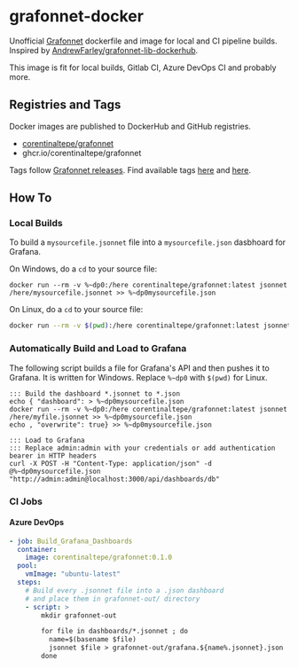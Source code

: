 # grafonnet-docker
Unofficial [Grafonnet](https://github.com/grafana/grafonnet-lib) dockerfile and image for local and CI pipeline builds.
Inspired by [AndrewFarley/grafonnet-lib-dockerhub](https://github.com/AndrewFarley/grafonnet-lib-dockerhub).

This image is fit for local builds, Gitlab CI, Azure DevOps CI and probably more.

## Registries and Tags

Docker images are published to DockerHub and GitHub registries.
- [corentinaltepe/grafonnet](https://hub.docker.com/r/corentinaltepe/grafonnet)
- ghcr.io/corentinaltepe/grafonnet

Tags follow [Grafonnet releases](https://github.com/grafana/grafonnet-lib/releases). Find available tags
[here](https://github.com/users/corentinaltepe/packages/container/grafonnet/versions)
and [here](https://hub.docker.com/r/corentinaltepe/grafonnet/tags).

## How To

### Local Builds
To build a `mysourcefile.jsonnet` file into a `mysourcefile.json` dasbhoard for Grafana.

On Windows, do a `cd` to your source file:
```batch
docker run --rm -v %~dp0:/here corentinaltepe/grafonnet:latest jsonnet /here/mysourcefile.jsonnet >> %~dp0mysourcefile.json
```

On Linux, do a `cd` to your source file:
```bash
docker run --rm -v $(pwd):/here corentinaltepe/grafonnet:latest jsonnet /here/mysourcefile.jsonnet >> $(pwd)/mysourcefile.json
```

### Automatically Build and Load to Grafana
The following script builds a file for Grafana's API and then pushes it to Grafana. It is written for Windows.
Replace `%~dp0` with `$(pwd)` for Linux.
```batch
::: Build the dashboard *.jsonnet to *.json
echo { "dashboard": > %~dp0mysourcefile.json
docker run --rm -v %~dp0:/here corentinaltepe/grafonnet:latest jsonnet /here/myfile.jsonnet >> %~dp0mysourcefile.json
echo , "overwrite": true} >> %~dp0mysourcefile.json

::: Load to Grafana
::: Replace admin:admin with your credentials or add authentication bearer in HTTP headers
curl -X POST -H "Content-Type: application/json" -d @%~dp0mysourcefile.json "http://admin:admin@localhost:3000/api/dashboards/db"
```

### CI Jobs
#### Azure DevOps
```yaml
- job: Build_Grafana_Dashboards
  container:
    image: corentinaltepe/grafonnet:0.1.0
  pool:
    vmImage: "ubuntu-latest"
  steps:
    # Build every .jsonnet file into a .json dashboard 
    # and place them in grafonnet-out/ directory
    - script: >
        mkdir grafonnet-out

        for file in dashboards/*.jsonnet ; do 
          name=$(basename $file)
          jsonnet $file > grafonnet-out/grafana.${name%.jsonnet}.json
        done
```